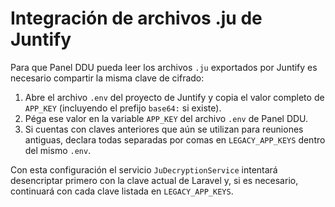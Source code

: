 # Integración de archivos .ju de Juntify

Para que Panel DDU pueda leer los archivos `.ju` exportados por Juntify es necesario compartir la misma clave de cifrado:

1. Abre el archivo `.env` del proyecto de Juntify y copia el valor completo de `APP_KEY` (incluyendo el prefijo `base64:` si existe).
2. Péga ese valor en la variable `APP_KEY` del archivo `.env` de Panel DDU.
3. Si cuentas con claves anteriores que aún se utilizan para reuniones antiguas, declara todas separadas por comas en `LEGACY_APP_KEYS` dentro del mismo `.env`.

Con esta configuración el servicio `JuDecryptionService` intentará desencriptar primero con la clave actual de Laravel y, si es necesario, continuará con cada clave listada en `LEGACY_APP_KEYS`.
